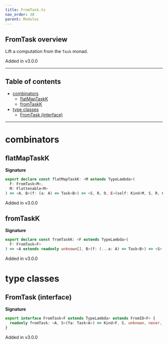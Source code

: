 ```yaml
---
title: FromTask.ts
nav_order: 38
parent: Modules
---
```


## FromTask overview

Lift a computation from the `Task` monad.

Added in v3.0.0

---

<h2 class="text-delta">Table of contents</h2>

- [combinators](#combinators)
  - [flatMapTaskK](#flatmaptaskk)
  - [fromTaskK](#fromtaskk)
- [type classes](#type-classes)
  - [FromTask (interface)](#fromtask-interface)

---

# combinators

## flatMapTaskK

**Signature**

```ts
export declare const flatMapTaskK: <M extends TypeLambda>(
  F: FromTask<M>,
  M: Flattenable<M>
) => <A, B>(f: (a: A) => Task<B>) => <S, R, O, E>(self: Kind<M, S, R, O, E, A>) => Kind<M, S, R, O, E, B>
```

Added in v3.0.0

## fromTaskK

**Signature**

```ts
export declare const fromTaskK: <F extends TypeLambda>(
  F: FromTask<F>
) => <A extends readonly unknown[], B>(f: (...a: A) => Task<B>) => <S>(...a: A) => Kind<F, S, unknown, never, never, B>
```

Added in v3.0.0

# type classes

## FromTask (interface)

**Signature**

```ts
export interface FromTask<F extends TypeLambda> extends FromIO<F> {
  readonly fromTask: <A, S>(fa: Task<A>) => Kind<F, S, unknown, never, never, A>
}
```

Added in v3.0.0
